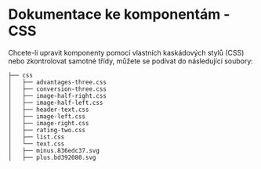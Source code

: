 # Dokumentace ke komponentám - CSS

Chcete-li upravit komponenty pomocí vlastních kaskádových stylů (CSS) nebo zkontrolovat samotné třídy,
 můžete se podívat do následující soubory:

```
├── css
│   ├── advantages-three.css
│   ├── conversion-three.css
│   ├── image-half-right.css
│   ├── image-half-left.css
│   ├── header-text.css
│   ├── image-left.css
│   ├── image-right.css
│   ├── rating-two.css
│   ├── list.css
│   └── text.css
│   ├── minus.836edc37.svg
│   ├── plus.bd392080.svg
```
